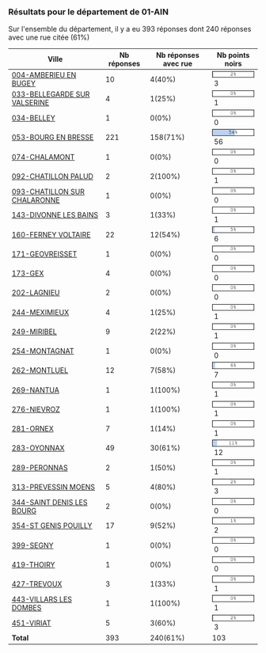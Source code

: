### Résultats pour le département de 01-AIN

Sur l'ensemble du département, il y a eu 393 réponses dont 240 réponses avec une rue citée (61%)

| Ville | Nb réponses | Nb réponses avec rue | Nb points noirs |
|-------------|-------------|----------------------|-----------------|
|<a href='004-AMBERIEU EN BUGEY.md'>004-AMBERIEU EN BUGEY</a>|10|4(40%)|<img src="../../img/bar_2.gif" />&nbsp;3|
|<a href='033-BELLEGARDE SUR VALSERINE.md'>033-BELLEGARDE SUR VALSERINE</a>|4|1(25%)|<img src="../../img/bar_0.gif" />&nbsp;1|
|<a href='034-BELLEY.md'>034-BELLEY</a>|1|0(0%)|<img src="../../img/bar_0.gif" />&nbsp;0|
|<a href='053-BOURG EN BRESSE.md'>053-BOURG EN BRESSE</a>|221|158(71%)|<img src="../../img/bar_54.gif" />&nbsp;56|
|<a href='074-CHALAMONT.md'>074-CHALAMONT</a>|1|0(0%)|<img src="../../img/bar_0.gif" />&nbsp;0|
|<a href='092-CHATILLON PALUD.md'>092-CHATILLON PALUD</a>|2|2(100%)|<img src="../../img/bar_0.gif" />&nbsp;1|
|<a href='093-CHATILLON SUR CHALARONNE.md'>093-CHATILLON SUR CHALARONNE</a>|1|0(0%)|<img src="../../img/bar_0.gif" />&nbsp;0|
|<a href='143-DIVONNE LES BAINS.md'>143-DIVONNE LES BAINS</a>|3|1(33%)|<img src="../../img/bar_0.gif" />&nbsp;1|
|<a href='160-FERNEY VOLTAIRE.md'>160-FERNEY VOLTAIRE</a>|22|12(54%)|<img src="../../img/bar_5.gif" />&nbsp;6|
|<a href='171-GEOVREISSET.md'>171-GEOVREISSET</a>|1|0(0%)|<img src="../../img/bar_0.gif" />&nbsp;0|
|<a href='173-GEX.md'>173-GEX</a>|4|0(0%)|<img src="../../img/bar_0.gif" />&nbsp;0|
|<a href='202-LAGNIEU.md'>202-LAGNIEU</a>|2|0(0%)|<img src="../../img/bar_0.gif" />&nbsp;0|
|<a href='244-MEXIMIEUX.md'>244-MEXIMIEUX</a>|4|1(25%)|<img src="../../img/bar_0.gif" />&nbsp;1|
|<a href='249-MIRIBEL.md'>249-MIRIBEL</a>|9|2(22%)|<img src="../../img/bar_0.gif" />&nbsp;1|
|<a href='254-MONTAGNAT.md'>254-MONTAGNAT</a>|1|0(0%)|<img src="../../img/bar_0.gif" />&nbsp;0|
|<a href='262-MONTLUEL.md'>262-MONTLUEL</a>|12|7(58%)|<img src="../../img/bar_6.gif" />&nbsp;7|
|<a href='269-NANTUA.md'>269-NANTUA</a>|1|1(100%)|<img src="../../img/bar_0.gif" />&nbsp;1|
|<a href='276-NIEVROZ.md'>276-NIEVROZ</a>|1|1(100%)|<img src="../../img/bar_0.gif" />&nbsp;1|
|<a href='281-ORNEX.md'>281-ORNEX</a>|7|1(14%)|<img src="../../img/bar_0.gif" />&nbsp;1|
|<a href='283-OYONNAX.md'>283-OYONNAX</a>|49|30(61%)|<img src="../../img/bar_11.gif" />&nbsp;12|
|<a href='289-PERONNAS.md'>289-PERONNAS</a>|2|1(50%)|<img src="../../img/bar_0.gif" />&nbsp;1|
|<a href='313-PREVESSIN MOENS.md'>313-PREVESSIN MOENS</a>|5|4(80%)|<img src="../../img/bar_2.gif" />&nbsp;3|
|<a href='344-SAINT DENIS LES BOURG.md'>344-SAINT DENIS LES BOURG</a>|2|0(0%)|<img src="../../img/bar_0.gif" />&nbsp;0|
|<a href='354-ST GENIS POUILLY.md'>354-ST GENIS POUILLY</a>|17|9(52%)|<img src="../../img/bar_1.gif" />&nbsp;2|
|<a href='399-SEGNY.md'>399-SEGNY</a>|1|0(0%)|<img src="../../img/bar_0.gif" />&nbsp;0|
|<a href='419-THOIRY.md'>419-THOIRY</a>|1|0(0%)|<img src="../../img/bar_0.gif" />&nbsp;0|
|<a href='427-TREVOUX.md'>427-TREVOUX</a>|3|1(33%)|<img src="../../img/bar_0.gif" />&nbsp;1|
|<a href='443-VILLARS LES DOMBES.md'>443-VILLARS LES DOMBES</a>|1|1(100%)|<img src="../../img/bar_0.gif" />&nbsp;1|
|<a href='451-VIRIAT.md'>451-VIRIAT</a>|5|3(60%)|<img src="../../img/bar_2.gif" />&nbsp;3|
| **Total** |393|240(61%)|103|
